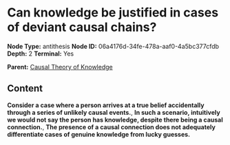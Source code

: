 # Can knowledge be justified in cases of deviant causal chains?

**Node Type:** antithesis
**Node ID:** 06a4176d-34fe-478a-aaf0-4a5bc377cfdb
**Depth:** 2
**Terminal:** Yes

**Parent:** [Causal Theory of Knowledge](causal-theory-of-knowledge.md)

## Content

**Consider a case where a person arrives at a true belief accidentally through a series of unlikely causal events.**, **In such a scenario, intuitively we would not say the person has knowledge, despite there being a causal connection.**, **The presence of a causal connection does not adequately differentiate cases of genuine knowledge from lucky guesses.**
